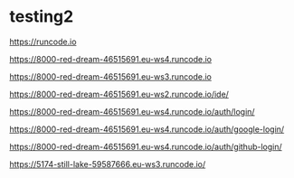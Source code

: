 # testing2
https://runcode.io

https://8000-red-dream-46515691.eu-ws4.runcode.io

https://8000-red-dream-46515691.eu-ws3.runcode.io

https://8000-red-dream-46515691.eu-ws2.runcode.io/ide/

https://8000-red-dream-46515691.eu-ws4.runcode.io/auth/login/

https://8000-red-dream-46515691.eu-ws4.runcode.io/auth/google-login/

https://8000-red-dream-46515691.eu-ws4.runcode.io/auth/github-login/

https://5174-still-lake-59587666.eu-ws3.runcode.io/

<a href="https://8000-red-dream-46515691.eu-ws2.runcode.io" rel="nofollow"><img src="https://camo.githubusercontent.com/9bc3451bc88af7ae1175c3c4a74a467551b068e9d48376a203af9d7a2659dbd3/68747470733a2f2f72756e636f64652d6170702d7075626c69632e73332e616d617a6f6e6177732e636f6d2f696d616765732f6461726b5f62746e2e706e67" alt="" data-canonical-src="https://runcode-app-public.s3.amazonaws.com/images/dark_btn.png" style="max-width: 100%;"></a>

<a href="https://8000-red-dream-46515691.eu-ws3.runcode.io" rel="nofollow"><img src="https://camo.githubusercontent.com/9bc3451bc88af7ae1175c3c4a74a467551b068e9d48376a203af9d7a2659dbd3/68747470733a2f2f72756e636f64652d6170702d7075626c69632e73332e616d617a6f6e6177732e636f6d2f696d616765732f6461726b5f62746e2e706e67" alt="" data-canonical-src="https://runcode-app-public.s3.amazonaws.com/images/dark_btn.png" style="max-width: 100%;"></a>

<a href="https://runcode.io" rel="nofollow"><img src="https://camo.githubusercontent.com/9bc3451bc88af7ae1175c3c4a74a467551b068e9d48376a203af9d7a2659dbd3/68747470733a2f2f72756e636f64652d6170702d7075626c69632e73332e616d617a6f6e6177732e636f6d2f696d616765732f6461726b5f62746e2e706e67" alt="" data-canonical-src="https://runcode-app-public.s3.amazonaws.com/images/dark_btn.png" style="max-width: 100%;"></a>
